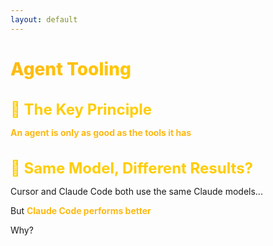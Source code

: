 ```yaml
---
layout: default
---
```


# Agent Tooling

<div class="flex flex-col gap-12 mt-12">

<div v-click>

## 🔧 The Key Principle
**An agent is only as good as the tools it has**

</div>

<div v-click>

## 🤔 Same Model, Different Results?
Cursor and Claude Code both use the same Claude models...

But **Claude Code performs better**

Why?

</div>

</div>

<style>
h1 {
  background: linear-gradient(135deg, #FDB913 0%, #FFCD00 50%, #F7A600 100%);
  -webkit-background-clip: text;
  -webkit-text-fill-color: transparent;
  background-clip: text;
  font-weight: 800;
}

h2 {
  color: #FFCD00;
  font-size: 1.5rem;
  margin-bottom: 0.75rem;
}

.slidev-layout {
  background: linear-gradient(135deg, #1a1a1a 0%, #2d2d2d 100%);
  color: #ffffff;
}

li {
  font-size: 1.1rem;
  line-height: 1.8;
  margin-left: 1.5rem;
}

strong {
  color: #FDB913;
}
</style>
